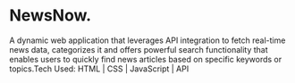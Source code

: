 # NewsNow.
 A dynamic web application that leverages API integration to fetch real-time news data, categorizes it and offers powerful search functionality that enables users to quickly find news articles based on specific keywords or topics.Tech Used: HTML | CSS | JavaScript | API
